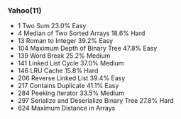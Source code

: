 ### Yahoo(11)
 * 1 Two Sum 23.0% Easy
 * 4 Median of Two Sorted Arrays 18.6% Hard
 * 13 Roman to Integer 39.2% Easy
 * 104 Maximum Depth of Binary Tree 47.8% Easy
 * 139 Word Break 25.2% Medium
 * 141 Linked List Cycle 37.0% Medium
 * 146 LRU Cache 15.8% Hard
 * 206 Reverse Linked List 39.4% Easy
 * 217 Contains Duplicate 41.1% Easy
 * 284 Peeking Iterator 33.5% Medium
 * 297 Serialize and Deserialize Binary Tree 27.8% Hard
 * 624 Maximum Distance in Arrays
